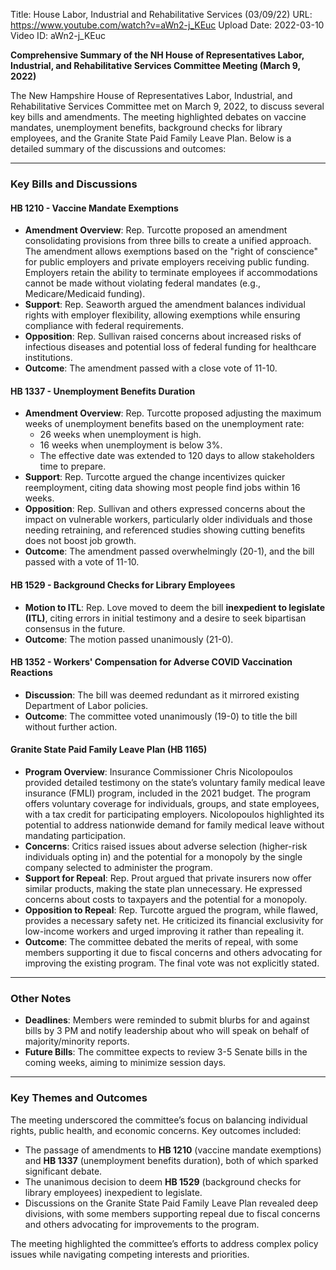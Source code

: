 Title: House Labor, Industrial and Rehabilitative Services (03/09/22)
URL: https://www.youtube.com/watch?v=aWn2-j_KEuc
Upload Date: 2022-03-10
Video ID: aWn2-j_KEuc

**Comprehensive Summary of the NH House of Representatives Labor, Industrial, and Rehabilitative Services Committee Meeting (March 9, 2022)**

The New Hampshire House of Representatives Labor, Industrial, and Rehabilitative Services Committee met on March 9, 2022, to discuss several key bills and amendments. The meeting highlighted debates on vaccine mandates, unemployment benefits, background checks for library employees, and the Granite State Paid Family Leave Plan. Below is a detailed summary of the discussions and outcomes:

---

### **Key Bills and Discussions**

#### **HB 1210 - Vaccine Mandate Exemptions**
- **Amendment Overview**: Rep. Turcotte proposed an amendment consolidating provisions from three bills to create a unified approach. The amendment allows exemptions based on the "right of conscience" for public employers and private employers receiving public funding. Employers retain the ability to terminate employees if accommodations cannot be made without violating federal mandates (e.g., Medicare/Medicaid funding).
- **Support**: Rep. Seaworth argued the amendment balances individual rights with employer flexibility, allowing exemptions while ensuring compliance with federal requirements.
- **Opposition**: Rep. Sullivan raised concerns about increased risks of infectious diseases and potential loss of federal funding for healthcare institutions.
- **Outcome**: The amendment passed with a close vote of 11-10.

#### **HB 1337 - Unemployment Benefits Duration**
- **Amendment Overview**: Rep. Turcotte proposed adjusting the maximum weeks of unemployment benefits based on the unemployment rate:
  - 26 weeks when unemployment is high.
  - 16 weeks when unemployment is below 3%.
  - The effective date was extended to 120 days to allow stakeholders time to prepare.
- **Support**: Rep. Turcotte argued the change incentivizes quicker reemployment, citing data showing most people find jobs within 16 weeks.
- **Opposition**: Rep. Sullivan and others expressed concerns about the impact on vulnerable workers, particularly older individuals and those needing retraining, and referenced studies showing cutting benefits does not boost job growth.
- **Outcome**: The amendment passed overwhelmingly (20-1), and the bill passed with a vote of 11-10.

#### **HB 1529 - Background Checks for Library Employees**
- **Motion to ITL**: Rep. Love moved to deem the bill **inexpedient to legislate (ITL)**, citing errors in initial testimony and a desire to seek bipartisan consensus in the future.
- **Outcome**: The motion passed unanimously (21-0).

#### **HB 1352 - Workers' Compensation for Adverse COVID Vaccination Reactions**
- **Discussion**: The bill was deemed redundant as it mirrored existing Department of Labor policies.
- **Outcome**: The committee voted unanimously (19-0) to title the bill without further action.

#### **Granite State Paid Family Leave Plan (HB 1165)**
- **Program Overview**: Insurance Commissioner Chris Nicolopoulos provided detailed testimony on the state’s voluntary family medical leave insurance (FMLI) program, included in the 2021 budget. The program offers voluntary coverage for individuals, groups, and state employees, with a tax credit for participating employers. Nicolopoulos highlighted its potential to address nationwide demand for family medical leave without mandating participation.
- **Concerns**: Critics raised issues about adverse selection (higher-risk individuals opting in) and the potential for a monopoly by the single company selected to administer the program.
- **Support for Repeal**: Rep. Prout argued that private insurers now offer similar products, making the state plan unnecessary. He expressed concerns about costs to taxpayers and the potential for a monopoly.
- **Opposition to Repeal**: Rep. Turcotte argued the program, while flawed, provides a necessary safety net. He criticized its financial exclusivity for low-income workers and urged improving it rather than repealing it.
- **Outcome**: The committee debated the merits of repeal, with some members supporting it due to fiscal concerns and others advocating for improving the existing program. The final vote was not explicitly stated.

---

### **Other Notes**
- **Deadlines**: Members were reminded to submit blurbs for and against bills by 3 PM and notify leadership about who will speak on behalf of majority/minority reports.
- **Future Bills**: The committee expects to review 3-5 Senate bills in the coming weeks, aiming to minimize session days.

---

### **Key Themes and Outcomes**
The meeting underscored the committee’s focus on balancing individual rights, public health, and economic concerns. Key outcomes included:
- The passage of amendments to **HB 1210** (vaccine mandate exemptions) and **HB 1337** (unemployment benefits duration), both of which sparked significant debate.
- The unanimous decision to deem **HB 1529** (background checks for library employees) inexpedient to legislate.
- Discussions on the Granite State Paid Family Leave Plan revealed deep divisions, with some members supporting repeal due to fiscal concerns and others advocating for improvements to the program.

The meeting highlighted the committee’s efforts to address complex policy issues while navigating competing interests and priorities.